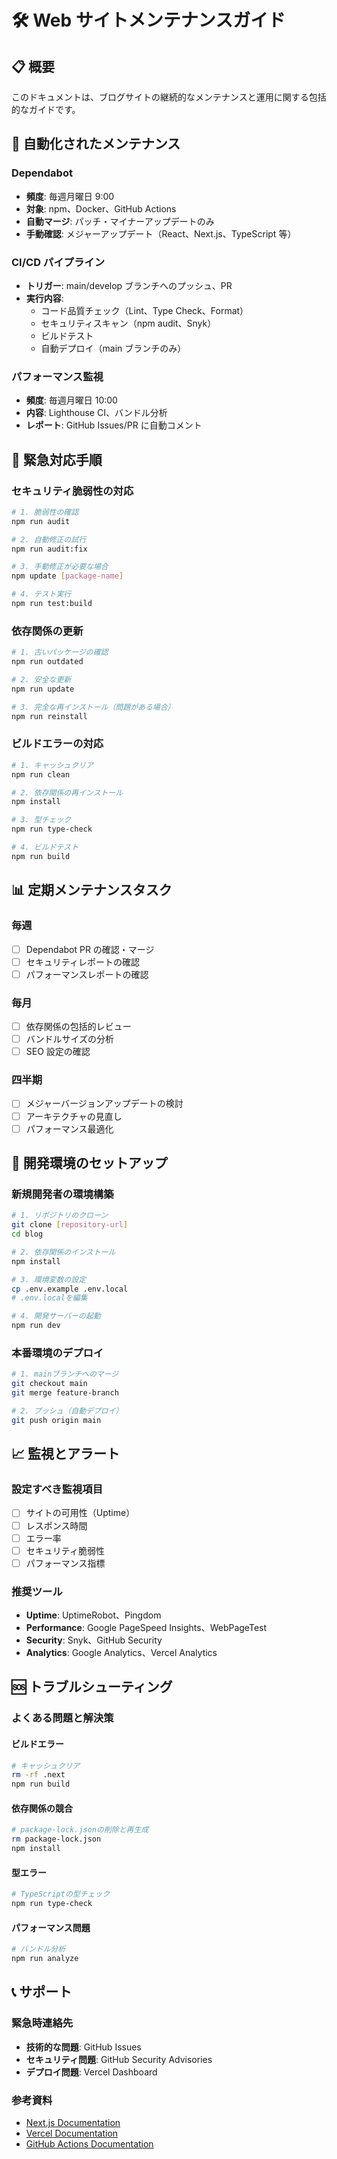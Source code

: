 # 🛠️ Web サイトメンテナンスガイド

## 📋 概要

このドキュメントは、ブログサイトの継続的なメンテナンスと運用に関する包括的なガイドです。

## 🔄 自動化されたメンテナンス

### Dependabot

- **頻度**: 毎週月曜日 9:00
- **対象**: npm、Docker、GitHub Actions
- **自動マージ**: パッチ・マイナーアップデートのみ
- **手動確認**: メジャーアップデート（React、Next.js、TypeScript 等）

### CI/CD パイプライン

- **トリガー**: main/develop ブランチへのプッシュ、PR
- **実行内容**:
  - コード品質チェック（Lint、Type Check、Format）
  - セキュリティスキャン（npm audit、Snyk）
  - ビルドテスト
  - 自動デプロイ（main ブランチのみ）

### パフォーマンス監視

- **頻度**: 毎週月曜日 10:00
- **内容**: Lighthouse CI、バンドル分析
- **レポート**: GitHub Issues/PR に自動コメント

## 🚨 緊急対応手順

### セキュリティ脆弱性の対応

```bash
# 1. 脆弱性の確認
npm run audit

# 2. 自動修正の試行
npm run audit:fix

# 3. 手動修正が必要な場合
npm update [package-name]

# 4. テスト実行
npm run test:build
```

### 依存関係の更新

```bash
# 1. 古いパッケージの確認
npm run outdated

# 2. 安全な更新
npm run update

# 3. 完全な再インストール（問題がある場合）
npm run reinstall
```

### ビルドエラーの対応

```bash
# 1. キャッシュクリア
npm run clean

# 2. 依存関係の再インストール
npm install

# 3. 型チェック
npm run type-check

# 4. ビルドテスト
npm run build
```

## 📊 定期メンテナンスタスク

### 毎週

- [ ] Dependabot PR の確認・マージ
- [ ] セキュリティレポートの確認
- [ ] パフォーマンスレポートの確認

### 毎月

- [ ] 依存関係の包括的レビュー
- [ ] バンドルサイズの分析
- [ ] SEO 設定の確認

### 四半期

- [ ] メジャーバージョンアップデートの検討
- [ ] アーキテクチャの見直し
- [ ] パフォーマンス最適化

## 🔧 開発環境のセットアップ

### 新規開発者の環境構築

```bash
# 1. リポジトリのクローン
git clone [repository-url]
cd blog

# 2. 依存関係のインストール
npm install

# 3. 環境変数の設定
cp .env.example .env.local
# .env.localを編集

# 4. 開発サーバーの起動
npm run dev
```

### 本番環境のデプロイ

```bash
# 1. mainブランチへのマージ
git checkout main
git merge feature-branch

# 2. プッシュ（自動デプロイ）
git push origin main
```

## 📈 監視とアラート

### 設定すべき監視項目

- [ ] サイトの可用性（Uptime）
- [ ] レスポンス時間
- [ ] エラー率
- [ ] セキュリティ脆弱性
- [ ] パフォーマンス指標

### 推奨ツール

- **Uptime**: UptimeRobot、Pingdom
- **Performance**: Google PageSpeed Insights、WebPageTest
- **Security**: Snyk、GitHub Security
- **Analytics**: Google Analytics、Vercel Analytics

## 🆘 トラブルシューティング

### よくある問題と解決策

#### ビルドエラー

```bash
# キャッシュクリア
rm -rf .next
npm run build
```

#### 依存関係の競合

```bash
# package-lock.jsonの削除と再生成
rm package-lock.json
npm install
```

#### 型エラー

```bash
# TypeScriptの型チェック
npm run type-check
```

#### パフォーマンス問題

```bash
# バンドル分析
npm run analyze
```

## 📞 サポート

### 緊急時連絡先

- **技術的な問題**: GitHub Issues
- **セキュリティ問題**: GitHub Security Advisories
- **デプロイ問題**: Vercel Dashboard

### 参考資料

- [Next.js Documentation](https://nextjs.org/docs)
- [Vercel Documentation](https://vercel.com/docs)
- [GitHub Actions Documentation](https://docs.github.com/en/actions)
